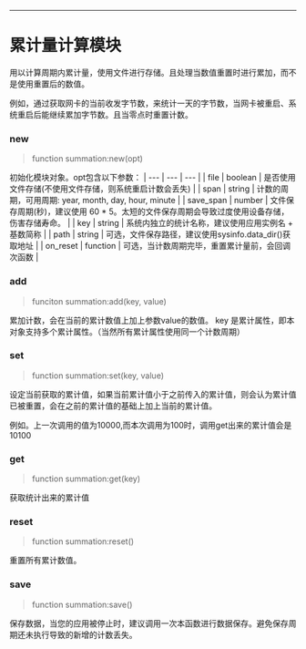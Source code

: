 
----

# 累计量计算模块

用以计算周期内累计量，使用文件进行存储。且处理当数值重置时进行累加，而不是使用重置后的数值。

例如，通过获取网卡的当前收发字节数，来统计一天的字节数，当网卡被重启、系统重启后能继续累加字节数。且当零点时重置计数。


### new
> function summation:new(opt)

初始化模块对象。opt包含以下参数：
| --- | --- | --- |
| file | boolean | 是否使用文件存储(不使用文件存储，则系统重启计数会丢失) |
| span | string | 计数的周期，可用周期: year, month, day, hour, minute |
| save_span | number | 文件保存周期(秒)，建议使用 60 * 5。太短的文件保存周期会导致过度使用设备存储，伤害存储寿命。 |
| key | string | 系统内独立的统计名称，建议使用应用实例名 + 基数简称 |
| path | string | 可选，文件保存路径，建议使用sysinfo.data_dir()获取地址 |
| on_reset | function | 可选，当计数周期完毕，重置累计量前，会回调次函数 |


### add
> funciton summation:add(key, value)

累加计数，会在当前的累计数值上加上参数value的数值。 
key 是累计属性，即本对象支持多个累计属性。（当然所有累计属性使用同一个计数周期）


### set
> function summation:set(key, value)

设定当前获取的累计值，如果当前累计值小于之前传入的累计值，则会认为累计值已被重置，会在之前的累计值的基础上加上当前的累计值。

例如。上一次调用的值为10000,而本次调用为100时，调用get出来的累计值会是 10100


### get
> function summation:get(key)

获取统计出来的累计值


### reset
> function summation:reset()

重置所有累计数值。

### save
> function summation:save()

保存数据，当您的应用被停止时，建议调用一次本函数进行数据保存。避免保存周期还未执行导致的新增的计数丢失。
